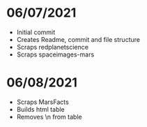 
# 06/07/2021
- Initial commit
- Creates Readme, commit and file structure
- Scraps redplanetscience
- Scraps spaceimages-mars

# 06/08/2021
- Scraps MarsFacts
- Builds html table
- Removes \n from table